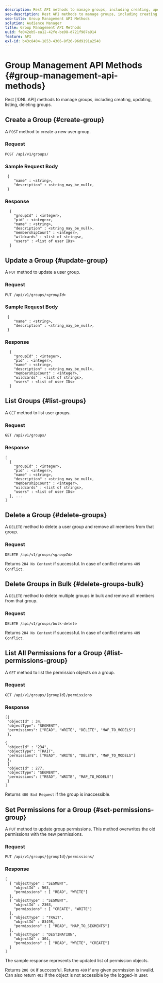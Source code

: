```yaml
---
description: Rest API methods to manage groups, including creating, updating, listing, deleting groups.
seo-description: Rest API methods to manage groups, including creating, updating, listing, deleting groups.
seo-title: Group Management API Methods
solution: Audience Manager
title: Group Management API Methods
uuid: fe042eb5-ea12-42fe-be98-d721f987a914
feature: API
exl-id: b43c8404-1853-4306-8f26-96d9191a2548
---
```

# Group Management API Methods {#group-management-api-methods}

Rest [!DNL API] methods to manage groups, including creating, updating, listing, deleting groups.

<!-- c_rest_api_user_man_group.xml -->

## Create a Group {#create-group}

A `POST` method to create a new user group.

<!-- r_rest_api_group_create.xml -->

### Request

`POST /api/v1/groups/`

### Sample Request Body

```
 {
    "name" : <string>,
    "description" : <string_may_be_null>,
 }
```

### Response

```
  {
    "groupId" : <integer>,
    "pid" : <integer>,
    "name" : <string>,
    "description" : <string_may_be_null>,
    "membershipCount" : <integer>,
    "wildcards" : <list of strings>,
    "users" : <list of user IDs>
  }
```

## Update a Group {#update-group}

A `PUT` method to update a user group.

<!--
r_rest_api_group_update.xml
-->

### Request

`PUT /api/v1/groups/`*`<groupId>`*

### Sample Request Body

```
 {
    "name" : <string>,
    "description" : <string_may_be_null>,
 }
```

### Response

```
  {
    "groupId" : <integer>,
    "pid" : <integer>,
    "name" : <string>,
    "description" : <string_may_be_null>,
    "membershipCount" : <integer>,
    "wildcards" : <list of strings>,
    "users" : <list of user IDs>
  }
```

## List Groups {#list-groups}

A `GET` method to list user groups.

<!--
r_rest_api_group_list.xml
-->

### Request

`GET /api/v1/groups/`

### Response

```
[
  { 
    "groupId" : <integer>,
    "pid" : <integer>,
    "name" : <string>,
    "description" : <string_may_be_null>,
    "membershipCount" : <integer>,
    "wildcards" : <list of strings>,
    "users" : <list of user IDs>
  }, ...
]
```

## Delete a Group {#delete-groups}

A `DELETE` method to delete a user group and remove all members from that group.

<!-- r_rest_api_group_delete.xml -->

### Request

`DELETE /api/v1/groups/`*`<groupId>`*

Returns `204 No Content` if successful. In case of conflict returns `409 Conflict`.

## Delete Groups in Bulk {#delete-groups-bulk}

A `DELETE` method to delete multiple groups in bulk and remove all members from that group.

<!-- r_rest_api_group_delete_bulk.xml -->

### Request

`DELETE /api/v1/groups/bulk-delete`

Returns `204 No Content` if successful. In case of conflict returns `409 Conflict`.

## List All Permissions for a Group {#list-permissions-group}

A `GET` method to list the permission objects on a group.

<!-- r_rest_api_perm_list_group.xml -->

### Request

`GET /api/v1/groups/{groupId}/permissions`

### Response

```
[{
 "objectId" : 34,
 "objectType": "SEGMENT",
 "permissions": ["READ", "WRITE", "DELETE", "MAP_TO_MODELS"]
 },

{
 "objectId" : "234",
 "objectType": "TRAIT",
 "permissions": ["READ", "WRITE", "DELETE", "MAP_TO_MODELS"]
 },
 {
 "objectId" : 277,
 "objectType": "SEGMENT",
 "permissions": ["READ", "WRITE", "MAP_TO_MODELS"]
 }
]
```

Returns `400 Bad Request` if the group is inaccessible. 

## Set Permissions for a Group {#set-permissions-group}

A `PUT` method to update group permissions. This method overwrites the old permissions with the new permissions.

<!-- r_rest_api_perm_set.xml -->

### Request

`PUT /api/v1/groups/{groupId}/permissions/`

### Response

```
[ 
  { "objectType" : "SEGMENT",
    "objectId" : 563,
    "permissions" : [ "READ", "WRITE"]
  },
  { "objectType" : "SEGMENT",
    "objectId" : 2363,
    "permissions" : [ "CREATE", "WRITE"]
  },
  { "objectType" : "TRAIT",
    "objectId" : 83498,
    "permissions" : [ "READ", "MAP_TO_SEGMENTS"]
  },
  { "objectType" : "DESTINATION",
    "objectId" : 304,
    "permissions" : [ "READ", "WRITE", "CREATE"]
  }
]
```

The sample response represents the updated list of permission objects.

Returns `200 OK` if successful. Returns `400` if any given permission is invalid. Can also return `403` if the object is not accessible by the logged-in user.
